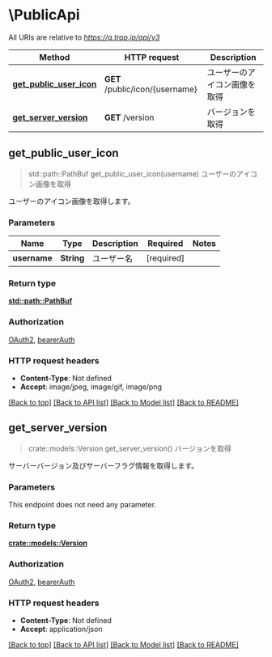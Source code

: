 # \PublicApi

All URIs are relative to *https://q.trap.jp/api/v3*

Method | HTTP request | Description
------------- | ------------- | -------------
[**get_public_user_icon**](PublicApi.md#get_public_user_icon) | **GET** /public/icon/{username} | ユーザーのアイコン画像を取得
[**get_server_version**](PublicApi.md#get_server_version) | **GET** /version | バージョンを取得



## get_public_user_icon

> std::path::PathBuf get_public_user_icon(username)
ユーザーのアイコン画像を取得

ユーザーのアイコン画像を取得します。

### Parameters


Name | Type | Description  | Required | Notes
------------- | ------------- | ------------- | ------------- | -------------
**username** | **String** | ユーザー名 | [required] |

### Return type

[**std::path::PathBuf**](std::path::PathBuf.md)

### Authorization

[OAuth2](../README.md#OAuth2), [bearerAuth](../README.md#bearerAuth)

### HTTP request headers

- **Content-Type**: Not defined
- **Accept**: image/jpeg, image/gif, image/png

[[Back to top]](#) [[Back to API list]](../README.md#documentation-for-api-endpoints) [[Back to Model list]](../README.md#documentation-for-models) [[Back to README]](../README.md)


## get_server_version

> crate::models::Version get_server_version()
バージョンを取得

サーバーバージョン及びサーバーフラグ情報を取得します。

### Parameters

This endpoint does not need any parameter.

### Return type

[**crate::models::Version**](Version.md)

### Authorization

[OAuth2](../README.md#OAuth2), [bearerAuth](../README.md#bearerAuth)

### HTTP request headers

- **Content-Type**: Not defined
- **Accept**: application/json

[[Back to top]](#) [[Back to API list]](../README.md#documentation-for-api-endpoints) [[Back to Model list]](../README.md#documentation-for-models) [[Back to README]](../README.md)

